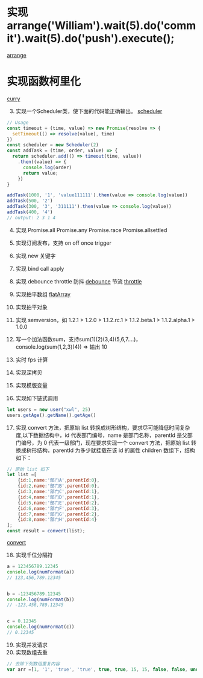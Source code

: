 # 实现 arrange('William').wait(5).do('commit').wait(5).do('push').execute();
[arrange](arrange.ts)
# 实现函数柯里化
[curry](curry.ts)

3. 实现一个Scheduler类，使下面的代码能正确输出。
[scheduler](scheduler.ts)

```javascript
// Usage
const timeout = (time, value) => new Promise(resolve => {
  setTimeout(() => resolve(value), time)
})
const scheduler = new Scheduler(2)
const addTask = (time, order, value) => {
  return scheduler.add(() => timeout(time, value))
    .then((value) => {
      console.log(order)
      return value;
    })
}

addTask(1000, '1', 'value111111').then(value => console.log(value))
addTask(500, '2')
addTask(300, '3', '311111').then(value => console.log(value))
addTask(400, '4')
// output: 2 3 1 4
```

4. 实现 Promise.all Promise.any Promise.race Promise.allsettled
5. 实现订阅发布，支持 on off once trigger
6. 实现 new 关键字
7. 实现 bind call apply
8. 实现 debounce throttle
防抖
[debounce](debounce.ts)
节流
[throttle](throttle.ts)

9. 实现拍平数组
[flatArray](flatArray.ts)
10. 实现拍平对象
11. 实现 semversion，如 1.2.1 > 1.2.0 > 1.1.2.rc.1 > 1.1.2.beta.1 > 1.1.2.alpha.1 > 1.0.0
12. 写一个加法函数sum，支持sum(1)(2)(3,4)(5,6,7….)，console.log(sum(1,2,3)(4)) => 输出 10
13. 实时 fps 计算
14. 实现深拷贝
15. 实现模版变量
16. 实现如下链式调用

```javascript
let users = new user("xwl", 25)
users.getAge().getName().getAge()

```
17. 实现 convert 方法，把原始 list 转换成树形结构，要求尽可能降低时间复杂度,以下数据结构中，id 代表部门编号，name 是部门名称，parentId 是父部门编号，为 0 代表一级部门，现在要求实现一个 convert 方法，把原始 list 转换成树形结构，parentId 为多少就挂载在该 id 的属性 children 数组下，结构如下：
```javascript
// 原始 list 如下
let list =[
    {id:1,name:'部门A',parentId:0},
    {id:2,name:'部门B',parentId:0},
    {id:3,name:'部门C',parentId:1},
    {id:4,name:'部门D',parentId:1},
    {id:5,name:'部门E',parentId:2},
    {id:6,name:'部门F',parentId:3},
    {id:7,name:'部门G',parentId:2},
    {id:8,name:'部门H',parentId:4}
];
const result = convert(list);
```
[convert](convert.ts)

18. 实现千位分隔符
```javascript
a = 123456789.12345
console.log(numFormat(a))
// 123,456,789.12345


b = -123456789.12345
console.log(numFormat(b))
// -123,456,789.12345


c = 0.12345
console.log(numFormat(c))
// 0.12345
```

19. 实现并发请求
20. 实现数组去重
```javascript
// 去除下列数组重复内容
var arr =[1, '1', 'true', 'true', true, true, 15, 15, false, false, undefined, undefined, null, null, NaN, NaN,'NaN', 0, 0, 'a', 'a', {}, {}]
```
